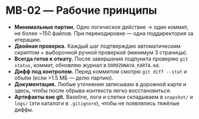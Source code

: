 # MB-02 — Рабочие принципы

- **Минимальные партии.** Одно логическое действие → один коммит, не более ~150 файлов. При перекодировке — одна поддиректория за итерацию.
- **Двойная проверка.** Каждый шаг подтверждаю автоматическим скриптом + выборочной ручной проверкой (минимум 3 страницы).
- **Всегда готов к откату.** После завершения подпункта проверяю `git status`, коммит, обновляю журнал в `DOROZHNAYA_KARTA.md`.
- **Дифф под контролем.** Перед коммитом смотрю `git diff --stat` и объём (если >1.5 МБ — делю партию).
- **Документация.** Любые уточнения записываю в дорожной карте и здесь, чтобы после обрыва контекста легко восстановиться.
- **Артефакты вне git.** Baseline, логи и слепки складываем в `snapshot/` и `logs/` (эти каталоги в `.gitignore`), чтобы не появлялись тяжёлые диффы.
